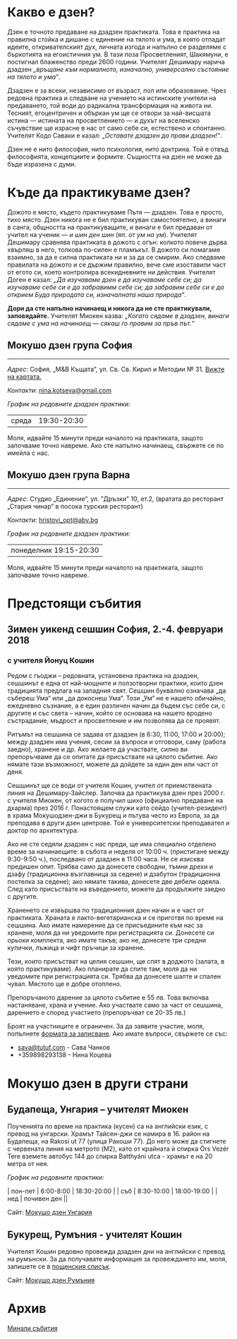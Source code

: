 # Какво е дзен?
Дзен е точното предаване на дзадзен практиката. Това е практика на правилна стойка и дишане с единение на тялото и ума, в която отпадат идеите, откривателският дух, личната изгода и напълно се разделяме с бъркотията на егоистичния ум. В тази поза Просветленият, Шакямуни, е постигнал блаженство преди 2600 години. Учителят Дешимару нарича дзадзен _„връщане към нормалното, изначално, универсално състояние на тялото и ума“_.

Дзадзен е за всеки, независимо от възраст, пол или образование. Чрез редовна практика и следване на учението на истинските учители на предаването, той води до радикална трансформация на живота ни. Тесният, егоцентричен и объркан ум ще се отвори за най-висшата истина &mdash; истината на просветлението &mdash; и духът на вселенско съчувствие ще израсне в нас от само себе си, естествено и спонтанно. Учителят Кодо Саваки е казал: _„Оставате дзадзен да прави дзадзен!“_.

Дзен не е нито философия, нито психология, нито доктрина. Той е отвъд философията, концепциите и формите. Същността на дзен не може да бъде изразена с думи.

# Къде да практикуваме дзен?

Дожото е място, където практикуваме Пътя &mdash; дзадзен. Това е просто, тихо място. Дзен никога не е бил практикуван самостоятелно, а винаги в санга, общността на практикуващите, и винаги е бил предаван от учител на ученик &mdash; _и шин ден шин_ (яп. _от ум на ум_). Учителят Дешимару сравнява практиката в дожото с огън: колкото повече дърва хвърляш в него, толкова по-силен е пламъкът. В дожото си помагаме взаимно, за да е силна практиката ни и за да се смирим. Ако следваме правилата на дожото и се държим правилно, вече сме изоставили част от егото си, което контролира всекидневните ни действия. Учителят Доген е казал: _„Да изучаваме дзен е да изучаваме себе си; да изучаваме себе си е да забравимм себе си; да забравим себе си е да открием Буда природата си, изначалната наша природа“_.

**Дори да сте напълно начинаещ и никога да не сте практикували, заповядайте.** Учителят Миокен казва: _„Когато сядаме в дзадзен, винаги сядаме с ума на начинаещ &mdash; сякаш го правим за пръв път.“_

## Мокушо дзен група София
***
_Адрес_:
София, „М&В Къщата“, ул. Св. Св. Кирил и Методии № 31. <a href="https://goo.gl/maps/5z5UPMZ7AB42" target="_blank">Вижте на картата.</a>

_Контакти_:
<a href="mailto:nina.kotseva@gmail.com?subject=Дзадзен%20практика">nina.kotseva@gmail.com</a>

_График на редовните дзадзен практики:_
<table>
<tr><td>сряда</td><td>19:30-20:30</td></tr>

</table>

Моля, идвайте 15 минути преди началото на практиката, защото започваме точно навреме. Ако сте напълно начинаещ, свържете се по имейла с нас.

## Мокушо дзен група Варна
***
_Адрес_:
Студио „Единение“, ул. "Дръзки" 10, ет.2, (вратата до ресторант „Стария чинар“ в посока турския ресторант)

_Контакти_:
<a href="mailto:hristovi_opt@abv.bg?subject=Мокушо%20дзен">hristovi_opt@abv.bg</a>

_График на редовните дзадзен практики:_
<table>
<tr><td>понеделник 19:15-20:30</td></tr>
</table>
Моля, идвайте 15 минути преди началото на практиката, защото започваме точно навреме.

# Предстоящи събития

## Зимен уикенд сешшин София, 2.-4. февруари 2018

### с учителя Йонуц Кошин

Редом с гьоджи – редовната, установенa практика на дзадзен, сешшинът е една от най-мощните и ползотворни практики, които дзен традицията предлага на западния свят. Сешшин буквално означава „да събереш Ума“ или „да докоснеш Ума“. Този „Ум“ не е нашето обичайно, ежедневно съзнание, а е един различен начин да бъдем със себе си, с другите и със света – начин, който се основава на нашето вродено състрадание, мъдрост и просветление и им позволява да се проявят.

Ритъмът на сешшина се задава от дзадзен (в 6:30, 11:00, 17:00 и 20:00); между дзадзен има учения, сесии за въпроси и отговори, саму (работа заедно), хранене и др. Ако желаете да участвате, силно ви препоръчваме да се опитате да присъствате на цялото събитие. Ако нямате тази възможност, можете да дойдете за един ден или част от деня.

Сешшинът ще се води от учителя Кошин, учител от приемствената линия на Дешимару-Зайслер. Започва да практикува дзен през 2000 г. с учителя Миокен, от когото е получил шихо (официално предаване на дхарма) през 2016 г. Понастоящем служи като сейдо (учител-резидент) в храма Мокушодзен-джи в Букурещ и пътува често из Европа, за да преподава в други дзен центрове. Той е университетски преподавател и доктор по архитектура.

Ако не сте седяли дзадзен с нас преди, ще има специално отделено време за начинаещите: в събота и неделя от 10:00 ч. (пристигане между 9:30-9:50 ч.), последвано от дзадзен в 11:00 часа. Не се изисква предишен опит. Трябва само да донесете свободни, тъмни дрехи и дзафу (традиционна възглавница за седене) и дзабутон (традиционна постелка за седене); ако нямате такива, донесете две дебели одеяла.
След като присъствате на въведението, можете да продължите заедно с другите.

Храненето се извършва по традиционния дзен начин и е част от практиката. Храната е лакто-вегетарианска и се приготвя по време на сешшина. Ако имате намерение да се присъедините към нас за хранене, моля да ни уведомите при регистрацията си. Донесете си орьоки комплекта, ако имате такъв; ако не, донесете три средни купички, лъжица и чифт пръчици за хранене.

Тези, които присъстват на целия сешшин, ще спят в доджото (залата, в която практикуваме). Ако планирате да спите там, моля да ни уведомите при регистрацията си. Трябва да донесете шалте и спален чувал. Мястото ще е добре отоплено.

Препоръчаното дарение за цялото събитие е 55 лв. Това включва настаняване, храна и учение. Ако участвате само за част от сешшина, дарението е според участието (препоръчват се 20-35 лв.)

Броят на участниците е ограничен. За да заявите участие, моля, попълнете [формата за записване](https://airtable.com/shrtCs8lD2gdYbsBR). Ако имате въпроси, свържете се със:

* sava@tutuf.com - Сава Чанков
* +359898293138 - Нина Коцева


# Мокушо дзен в други страни

## Будапеща, Унгария – учителят Миокен 

Поученията по време на практика (кусен) са на английски език, с превод на унгарски.  Храмът Тайсен-джи се намира в 16. район на Будапеща, на Rakosi ut 77 (улица Ракоши 77). До него може да стигнете с червената линия на метрото (M2), като от крайната ѝ спирка Örs Vezér Tere вземете автобус 144 до спирка Batthyáni utca - храмът е на 20 метра от нея.

_График на редовните практики:_

| пон-пет | 6:00-8:00  | 18:30-20:00 |
| съб     | 8:30-10:00 | 18:00-19:00 |
| нед     | почивен ден ||

Сайт: [Мокушо дзен Унгария](http://mokushozen.hu/)

## Букурещ, Румъния - учителят Кошин

Учителят Кошин редовно провежда дзадзен дни на английски с превод на румънски. За да получавате информация за провеждането им, моля, запишете се в [пощенския списък](http://mokushozen.ro/newsletterEn.php).

Сайт: [Мокушо дзен Румъния](http://mokushozen.ro/)

# Архив
[Минали събития](/past_events)

